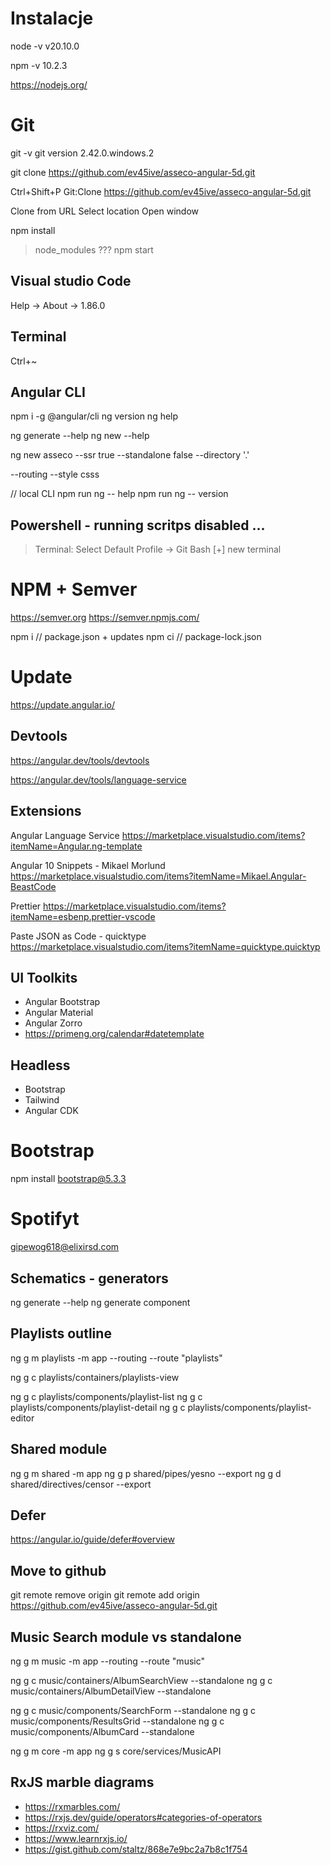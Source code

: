 # Instalacje 
node -v
v20.10.0

npm -v
10.2.3

https://nodejs.org/

# Git

git -v
git version 2.42.0.windows.2


git clone https://github.com/ev45ive/asseco-angular-5d.git

Ctrl+Shift+P
Git:Clone
https://github.com/ev45ive/asseco-angular-5d.git

Clone from URL
Select location
Open window

npm install
> node_modules ???
npm start 

## Visual studio Code

Help -> About -> 1.86.0

## Terminal

Ctrl+~

## Angular CLI

npm i -g @angular/cli
ng version
ng help

ng generate --help
ng new --help

ng new asseco --ssr true --standalone false --directory '.'

--routing --style csss

// local CLI
npm run ng -- help
npm run ng -- version

## Powershell - running scritps disabled ...

> Terminal: Select Default Profile -> Git Bash
> [+] new terminal

# NPM + Semver

https://semver.org
https://semver.npmjs.com/

npm i // package.json + updates
npm ci // package-lock.json

# Update

https://update.angular.io/

## Devtools

https://angular.dev/tools/devtools

https://angular.dev/tools/language-service

## Extensions

Angular Language Service
https://marketplace.visualstudio.com/items?itemName=Angular.ng-template

Angular 10 Snippets - Mikael Morlund
https://marketplace.visualstudio.com/items?itemName=Mikael.Angular-BeastCode

Prettier
https://marketplace.visualstudio.com/items?itemName=esbenp.prettier-vscode

Paste JSON as Code - quicktype
https://marketplace.visualstudio.com/items?itemName=quicktype.quicktyp

## UI Toolkits

- Angular Bootstrap
- Angular Material
- Angular Zorro
- https://primeng.org/calendar#datetemplate

## Headless

- Bootstrap
- Tailwind
- Angular CDK

# Bootstrap

npm install bootstrap@5.3.3

# Spotifyt

gipewog618@elixirsd.com

## Schematics - generators

ng generate --help
ng generate component

## Playlists outline

ng g m playlists -m app --routing --route "playlists"

ng g c playlists/containers/playlists-view

ng g c playlists/components/playlist-list
ng g c playlists/components/playlist-detail
ng g c playlists/components/playlist-editor


## Shared module 

ng g m shared -m app
ng g p shared/pipes/yesno --export 
ng g d shared/directives/censor --export

## Defer
https://angular.io/guide/defer#overview


## Move to github
git remote remove origin
git remote add origin https://github.com/ev45ive/asseco-angular-5d.git


## Music Search module vs standalone

ng g m music -m app --routing --route "music"

ng g c music/containers/AlbumSearchView --standalone
ng g c music/containers/AlbumDetailView  --standalone

ng g c music/components/SearchForm --standalone
ng g c music/components/ResultsGrid --standalone
ng g c music/components/AlbumCard --standalone

ng g m core -m app
ng g s core/services/MusicAPI


## RxJS marble diagrams
- https://rxmarbles.com/
- https://rxjs.dev/guide/operators#categories-of-operators
- https://rxviz.com/
- https://www.learnrxjs.io/
- https://gist.github.com/staltz/868e7e9bc2a7b8c1f754
